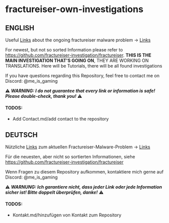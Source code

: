 # fractureiser-own-investigations

## ENGLISH

Useful [Links](./LINKS.md) about the ongoing fractureiser malware problem -> [Links](./LINKS.md)

For newest, but not so sorted Information please refer to <https://github.com/fractureiser-investigation/fractureiser>. **THIS IS THE MAIN INVESTIGATION THAT'S GOING ON**, THEY ARE WORKING ON TRANSLATIONS. Here will be Tutorials, there will be all found investigations



If you have questions regarding this Repository, feel free to contact me on Discord: @me_is_gaming


⚠ **_WARNING: I do not guarantee that every link or information is safe! Please double-check, thank you!_** ⚠




#### TODOS:

* Add Contact.md/add contact to the repository


## DEUTSCH

Nützliche [Links](./LINKS.md) zum aktuellen Fractureiser-Malware-Problem -> [Links](./LINKS.md)

Für die neuesten, aber nicht so sortierten Informationen, siehe <https://github.com/fractureiser-investigation/fractureiser>

Wenn Fragen zu diesem Repository aufkommen, kontaktiere mich gerne auf Discord: @me_is_gaming

⚠ **_WARNUNG: Ich garantiere nicht, dass jeder Link oder jede Information sicher ist! Bitte doppelt überprüfen, danke!_** ⚠

#### TODOS:

* Kontakt.md/hinzufügen von Kontakt zum Repository
